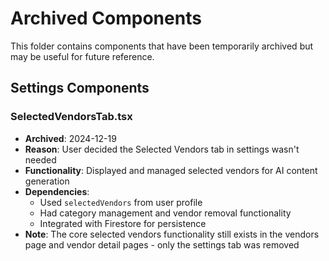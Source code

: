 # Archived Components

This folder contains components that have been temporarily archived but may be useful for future reference.

## Settings Components

### SelectedVendorsTab.tsx
- **Archived**: 2024-12-19
- **Reason**: User decided the Selected Vendors tab in settings wasn't needed
- **Functionality**: Displayed and managed selected vendors for AI content generation
- **Dependencies**: 
  - Used `selectedVendors` from user profile
  - Had category management and vendor removal functionality
  - Integrated with Firestore for persistence
- **Note**: The core selected vendors functionality still exists in the vendors page and vendor detail pages - only the settings tab was removed
